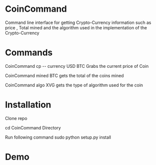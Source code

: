# CoinCommand
Command line interface for getting Crypto-Currency information such as price , Total mined  and the algorithm used in the implementation of the Crypto-Currency

# Commands 

CoinCommand cp -- currency USD BTC Grabs the current price of Coin 

CoinCommand mined  BTC gets the total of the coins mined

CoinCommand algo  XVG gets the type of algorithm used for the coin





# Installation


Clone repo

cd CoinCommand Directory 

Run following command sudo python setup.py install


# Demo
